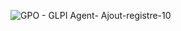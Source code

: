 
![GPO - GLPI Agent- Ajout-registre-10](https://github.com/user-attachments/assets/cf346d6e-e480-4e5a-a793-692e9ba05df6)
